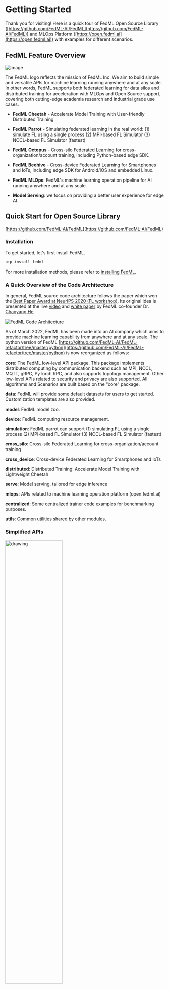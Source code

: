 # Getting Started

Thank you for visiting! Here is a quick tour of FedML Open Source Library ([https://github.com/FedML-AI/FedML](https://github.com/FedML-AI/FedML)) and MLOps Platform ([https://open.fedml.ai](https://open.fedml.ai)) with examples for different scenarios. 

## **FedML Feature Overview**
![image](../../_static/image/4animals.png)

The FedML logo reflects the mission of FedML Inc. We aim to build simple and versatile APIs for machine learning running anywhere and at any scale.
In other words, FedML supports both federated learning for data silos and distributed training for acceleration with MLOps and Open Source support, covering both cutting-edge academia research and industrial grade use cases. 

- **FedML Cheetah** - Accelerate Model Training with User-friendly Distributed Training
- **FedML Parrot** - Simulating federated learning in the real world: (1) simulate FL using a single process (2) MPI-based FL Simulator (3) NCCL-based FL Simulator (fastest)
- **FedML Octopus** - Cross-silo Federated Learning for cross-organization/account training, including Python-based edge SDK.
- **FedML Beehive** - Cross-device Federated Learning for Smartphones and IoTs, including edge SDK for Android/iOS and embedded Linux.

- **FedML MLOps**: FedML's machine learning operation pipeline for AI running anywhere and at any scale.
- **Model Serving**: we focus on providing a better user experience for edge AI.

## **Quick Start for Open Source Library**
[https://github.com/FedML-AI/FedML](https://github.com/FedML-AI/FedML)

### Installation

To get started, let's first install FedML.

```Python
pip install fedml
```
For more installation methods, please refer to [installing FedML](./installation.md).

### A Quick Overview of the Code Architecture

In general, FedML source code architecture follows the paper which won the [Best Paper Award at NeurIPS 2020 (FL workshop)](https://chaoyanghe.com/wp-content/uploads/2021/02/NeurIPS-SpicyFL-2020-Baidu-best-paper-award-He-v2.pdf). Its original idea is presented at the live [video](https://www.youtube.com/watch?v=93SETZGZMyI) and 
[white paper](https://arxiv.org/abs/2007.13518) by FedML co-founder Dr. [Chaoyang He](https://chaoyanghe.com). 

![FedML Code Architecture](../_static/image/fedml.png)

As of March 2022, FedML has been made into an AI company which aims to provide machine learning capability from anywhere and at any scale. The python version of FedML [https://github.com/FedML-AI/FedML-refactor/tree/master/python](https://github.com/FedML-AI/FedML-refactor/tree/master/python) is now reorganized as follows:

**core**: The FedML low-level API package. This package implements distributed computing by communication backend such as MPI, NCCL, MQTT, gRPC, PyTorch RPC, and also supports topology management. 
Other low-level APIs related to security and privacy are also supported. All algorithms and Scenarios are built based on the "core" package.

**data**: FedML will provide some default datasets for users to get started. Customization templates are also provided.

**model**: FedML model zoo.

**device**: FedML computing resource management.

**simulation**: FedML parrot can support (1) simulating FL using a single process (2) MPI-based FL Simulator (3) NCCL-based FL Simulator (fastest)

**cross_silo**: Cross-silo Federated Learning for cross-organization/account training

**cross_device**: Cross-device Federated Learning for Smartphones and IoTs

**distributed**: Distributed Training: Accelerate Model Training with Lightweight Cheetah

**serve**: Model serving, tailored for edge inference

**mlops**: APIs related to machine learning operation platform (open.fedml.ai)

**centralized**: Some centralized trainer code examples for benchmarking purposes.

**utils**: Common utilities shared by other modules.

### Simplified APIs


<img src="../_static/image/apioverview.jpg" alt="drawing" style="width:60%;"/> 
<br />


Our philosophy behind our API design is to reduce the number of APIs to as few as possible while simultaneously maintaining the flexibility. 
The figure above shows the high-level overview of the API design. Essentially, each module has a package entry point (e.g., fedml.cross-silo) to manage related APIs, and FedML users can wrapper these APIs to meet their specific demands. 
Some high-level integrated APIs are also provided. For example, `fedml.run_simulation()` is just a one-line API for a quick start. 

Now let's get started with some simple examples. For Simplicity, FedML Parrot (simulator) supports one-line APIs as the following example:


```Python
# main.py

import fedml

if __name__ == "__main__":
    fedml.run_simulation()
```

```
python main.py
```

You will get the following output:
```
[FedML-Server(0) @device-id-0] [Sun, 01 May 2022 14:59:28] [INFO] [__init__.py:30:init] args = {'yaml_config_file': '', 'run_id': '0', 'rank': 0, 'yaml_paths': ['/Users/chaoyanghe/opt/anaconda3/envs/mnn37/lib/python3.7/site-packages/fedml-0.7.8-py3.7.egg/fedml/config/simulation_sp/fedml_config.yaml'], 'training_type': 'simulation', 'using_mlops': False, 'random_seed': 0, 'dataset': 'mnist', 'data_cache_dir': './data/mnist', 'partition_method': 'hetero', 'partition_alpha': 0.5, 'model': 'lr', 'federated_optimizer': 'FedAvg', 'client_id_list': '[]', 'client_num_in_total': 1000, 'client_num_per_round': 10, 'comm_round': 200, 'epochs': 1, 'batch_size': 10, 'client_optimizer': 'sgd', 'learning_rate': 0.03, 'weight_decay': 0.001, 'frequency_of_the_test': 5, 'using_gpu': False, 'gpu_id': 0, 'backend': 'single_process', 'log_file_dir': './log', 'enable_wandb': False}
[FedML-Server(0) @device-id-0] [Sun, 01 May 2022 14:59:28] [INFO] [device.py:14:get_device] device = cpu
[FedML-Server(0) @device-id-0] [Sun, 01 May 2022 14:59:28] [INFO] [data_loader.py:22:download_mnist] ./data/mnist/MNIST.zip
[FedML-Server(0) @device-id-0] [Sun, 01 May 2022 14:59:31] [INFO] [data_loader.py:57:load_synthetic_data] load_data. dataset_name = mnist
...
```
You can also customize the hyper-parameters with `fedml_config.yaml`. Check out [this tutorial for a one-line example](https://doc.fedml.ai/simulation/examples/sp_fedavg_mnist_lr_example.html) for details.

For flexibility, one-line API can also be expanded into five lines of APIs. To illustrate this, let's switch to FedML Octopus (cross-silo federated learning) as example (Source code: [https://github.com/FedML-AI/FedML/tree/master/python/examples/cross_silo/mqtt_s3_fedavg_mnist_lr_example](https://github.com/FedML-AI/FedML/tree/master/python/examples/cross_silo/mqtt_s3_fedavg_mnist_lr_example)).

In this example, the FL Client APIs are as follows:

```Python
import fedml
from fedml import FedMLRunner

if __name__ == "__main__":
    args = fedml.init()

    # init device
    device = fedml.device.get_device(args)

    # load data
    dataset, output_dim = fedml.data.load(args)

    # load model
    model = fedml.model.create(args, output_dim)

    # start training
    FedMLRunner(args, device, dataset, model).run()

```

With these APIs, you only need to tune the hyper-parameters with the configuration file `fedml_config.yaml`. An example is as follows:
```yaml
common_args:
  training_type: "cross_silo"
  scenario: "horizontal"
  using_mlops: false
  random_seed: 0

environment_args:
  bootstrap: config/bootstrap.sh

data_args:
  dataset: "mnist"
  data_cache_dir: ~/fedml_data
  partition_method: "hetero"
  partition_alpha: 0.5

model_args:
  model: "lr"
  model_file_cache_folder: "./model_file_cache" # will be filled by the server automatically
  global_model_file_path: "./model_file_cache/global_model.pt"

train_args:
  federated_optimizer: "FedAvg"
  client_id_list:
  client_num_in_total: 1
  client_num_per_round: 2
  comm_round: 10
  epochs: 1
  batch_size: 10
  client_optimizer: sgd
  learning_rate: 0.03
  weight_decay: 0.001

validation_args:
  frequency_of_the_test: 1

device_args:
  worker_num: 2
  using_gpu: false
  gpu_mapping_file: config/gpu_mapping.yaml
  gpu_mapping_key: mapping_default

comm_args:
  backend: "MQTT_S3"
  mqtt_config_path: config/mqtt_config.yaml
  s3_config_path: config/s3_config.yaml
  # If you want to use your customized MQTT or s3 server as training backends, you should uncomment and set the following lines.
  #customized_training_mqtt_config: {'BROKER_HOST': 'your mqtt server address or domain name', 'MQTT_PWD': 'your mqtt password', 'BROKER_PORT': 1883, 'MQTT_KEEPALIVE': 180, 'MQTT_USER': 'your mqtt user'}
  #customized_training_s3_config: {'CN_S3_SAK': 'your s3 aws_secret_access_key', 'CN_REGION_NAME': 'your s3 region name', 'CN_S3_AKI': 'your s3 aws_access_key_id', 'BUCKET_NAME': 'your s3 bucket name'}

tracking_args:
   # When running on MLOps platform(open.fedml.ai), the default log path is at ~/fedml-client/fedml/logs/ and ~/fedml-server/fedml/logs/
  enable_wandb: false
```



Now let's run some examples to get a sense of how FedML simplifies federated learning in diverse real-world settings.
 
#### **FedML Parrot Examples**
Simulation with a Single Process (Standalone):

- [sp_fedavg_mnist_lr_example](./../simulation/examples/sp_fedavg_mnist_lr_example.md): 
  Simulating FL using a single process in your personal laptop or server. This is helpful for researchers hoping to try a quick algorithmic idea in small synthetic datasets (MNIST, shakespeare, etc.) and small models (ResNet-18, Logistic Regression, etc.). 

Simulation with Message Passing Interface (MPI):
- [mpi_torch_fedavg_mnist_lr_example](./../simulation/examples/mpi_torch_fedavg_mnist_lr_example.md): 
  MPI-based Federated Learning for cross-GPU/CPU servers.
  

Simulation with NCCL-based MPI (the fastest training):
- If your cross-GPU bandwidth is high (e.g., InfiniBand, NVLink, EFA, etc.), we suggest using this NCCL-based MPI FL simulator to accelerate your development. 

#### **FedML Octopus Examples**
Horizontal Federated Learning:

- [mqtt_s3_fedavg_mnist_lr_example](./../cross-silo/examples/mqtt_s3_fedavg_mnist_lr_example.md): an example to illustrate running horizontal federated learning in data silos (hospitals, banks, etc.)

Hierarchical Federated Learning:

- [hierarchical_fedavg_mnist_lr_example](./../cross-silo/examples/hierarchical_fedavg_mnist_lr_example.md): an example to illustrate running hierarchical federated learning in data silos (hospitals, banks, etc.). 
Here `hierarchical` implies that each FL Client (data silo) has multiple GPUs that can run local distributed training with PyTorch DDP, and the FL server then aggregates globally from the results received from all FL Clients.


#### **FedML Beehive Examples**

- [Federated Learning on Android Smartphones](./../cross-device/examples/mqtt_s3_fedavg_mnist_lr_example.md)



## **MLOps User Guide**
[https://open.fedml.ai](https://open.fedml.ai)

Currently, the project developed based on FedML Octopus (cross-silo) and Beehive (cross-device) can be smoothly deployed into the real-world system using FedML MLOps.

The FedML MLOps Platform simplifies the workflow of federated learning from anywhere and at any scale.
It enables zero-code, lightweight, cross-platform, and provably secure federated learning.
It enables machine learning from decentralized data at various users/silos/edge nodes, without the need to centralize any data to the cloud, hence providing maximum privacy and efficiency.

![image](../../_static/image/mlops_workflow.png)


The above figure shows the workflow, which is handled by a web UI that avoids using complex deployment. Check out the following live demo for details:

![image](../_static/image/mlops_invite.png)

3-Minute Introduction: [https://www.youtube.com/watch?v=E1k05jd1Tyw](https://www.youtube.com/watch?v=E1k05jd1Tyw)

Detailed guidance for the MLOps can be found at [FedML MLOps User Guide](./../mlops/user_guide.md). 

## **More Resources**


### References
```
@article{chaoyanghe2020fedml,
  Author = {He, Chaoyang and Li, Songze and So, Jinhyun and Zhang, Mi and Wang, Hongyi and Wang, Xiaoyang and Vepakomma, Praneeth and Singh, Abhishek and Qiu, Hang and Shen, Li and Zhao, Peilin and Kang, Yan and Liu, Yang and Raskar, Ramesh and Yang, Qiang and Annavaram, Murali and Avestimehr, Salman},
  Journal = {Advances in Neural Information Processing Systems, Best Paper Award at Federate Learning Workshop},
  Title = {FedML: A Research Library and Benchmark for Federated Machine Learning},
  Year = {2020}
}
```

### Ecosystem
<img src="../_static/image/started_ecosystem.png" alt="drawing" style="width:100%;"/> 

The FedML Ecosystem facilitates federated learning research and productization in diverse application domains. With the foundational support from FedML Core Framework, it supports FedNLP (Natural Language Processing), FedCV (Computer Vision), FedGraphNN (Graph Neural Networks), and FedIoT (Internet of Things).
Please read this guidance for details: [https://doc.fedml.ai/starter/ecosystem.html](https://doc.fedml.ai/starter/ecosystem.html)

### Publication
FedML’s core technology is backed by years of cutting-edge research represented in <b>50+ publications</b> in ML/FL Algorithms, Security/Privacy, Systems, and Applications.

1. Vision Paper for High Scientific Impacts
2. System for Large-scale Distributed/Federated Training
3. Training Algorithms for FL
4. Security/privacy for FL
5. AI Applications
A Full-stack of Scientific Publications in ML Algorithms, Security/Privacy, Systems, Applications, and Visionary Impacts

Please check out [the full publication list](./../resources/papers.md) for details.

### Invited Talks (Videos)

- [Trustworthy and Scalable Federated Learning](https://www.youtube.com/watch?v=U3BiuWjhdaU). Federated Learning One World Seminar (FLOW). By Salman Avestimehr

- [Distributed ML for Federated Learning feat](https://www.youtube.com/watch?v=AY7pCYTC8pQ). Chaoyang He. Stanford MLSys Seminar. By Chaoyang He

- [Contributed Talk for FedML Library](https://www.youtube.com/watch?v=93SETZGZMyI). Best Paper Award at NeurIPS 2020 Federated Learning Workshop. By Chaoyang He

### Join the Community

- Join our Slack:

<img src="./../_static/image/slack_logo.png" alt="drawing" style="width:200px;"/> 
<br />

[https://join.slack.com/t/fedml/shared_invite/zt-havwx1ee-a1xfOUrATNfc9DFqU~r34w](https://join.slack.com/t/fedml/shared_invite/zt-havwx1ee-a1xfOUrATNfc9DFqU~r34w)

- Join our WeChat Group:

Our WeChat group has 200+ members. Please add the following account and ask for an invitation to join. 

<img src="./../_static/image/wechat.jpeg" alt="drawing" style="width:200px;"/>

### FAQ

We organize the frequently asked questions at [https://github.com/FedML-AI/FedML/discussions](https://github.com/FedML-AI/FedML/discussions). 
Please feel free to ask questions there. We are happy to discuss supporting your special requests.

### Join Our Team
FedML is hiring researchers, engineers, product managers, and related interns.
If you are interested, please apply at [https://fedml.ai/careers](https://fedml.ai/careers).
